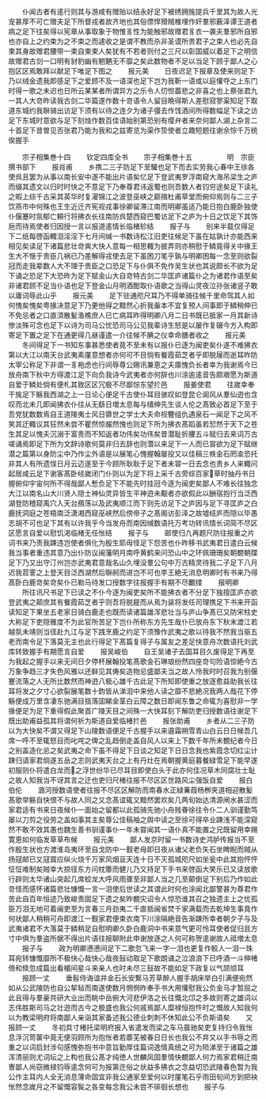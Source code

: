 <!-- { "loadSidebar": true } -->
　　仆闻古者有逺行则其与游咸有赠贻以结永好足下被绣拥旄提兵千里其为故人光宠甚厚不可亡赠夫足下所督戎者故齐地也其俗僄悍猾贼椎埋作奸羣邪薮泽谭王道者病之足下往矣得以宪章从事取象于物惟豸性为能触邪故赠君豸衣一袭夫羣邪所自邪也亦自上之约束为之不束之而遽收之是谓不教而杀非圣谟所贵君子之束人也必先自束其身故赠君腰带一束自束束人矣犹有不若者则付之三尺以彰国威以着足下之明信故赠君古剑一口明有豺豹幽有魍魉无不靡之矣此数物者不足以当足下顾于鄙人之心抱区区焉敢拜以献足下唯足下图之
　　报元美
　　日夜迟足下报章及使来则足下乃以绒金遗我即感足下之爱顾不及一语深也足下岂为我靳一语或以庭懽夺之上东门时得一歌之未迟也日所云某某者所谓异方之乐令人忉怛葢悲之非喜之也上蔡张君九一其人大竒昨读我古剑二华篇遂作数十竒语令人留目晩得斯人差慰寂寥渠知足下取道东城约我聨骑出访足下须有以待之连夕为诸子彊去作饯酒间所得数幅足下读之访足下东城时意欲与足下刻烛作数百佳语始别第恐别有缨弁者来奈何鄙人湖上杂言二十首足下昔曽见否张君乃能为我和之兹寄览为渠作贽使者立趣短题往谢余悰千万统俟握手







　　宗子相集巻十四
　　钦定四库全书
　　宗子相集巻十五　　　　　明　宗臣　撰书部下
　　报肖甫
　　乡携二三子防足下至驩也足下而去实劳我心春中王徐各使呉且罢为从事以南长安中遂不能出片语矣忆足下登武夷罗浮南窥大海吊梁生之庐而缀其遗文以归时时快之不意足下乃奉尊君讳返蜀也则吾数人者钧穷途矣足下读礼之暇上综千古采其英华时复濯锦江之波登巫峡之巅揖杜甫草堂而俯仰焉则与二三子饮燕市中何殊也王生近迁齐宪视戎事徐卿留滞江南而明卿虽适乃能日抱白鹿卧独使仆偃蹇时氛郁亡頼行将拂衣长往南防呉楚西窥巴蜀访足下之庐为十日之饮足下其饰巵而待焉使者归因授一言以报道逺情长临楮轸结
　　报子与
　　别来半载仅得足下二纸每啓函輙泪淫淫下七月间缄一书数诗松江旧吏往候足下虽在姑孰计亦能西来相见矣读足下诸篇悲壮竒爽大快人意每一相思輙为披弄则亦稍慰于鳞竟得关中掾王生大不惬于贵臣几祸已乃差解得戎使去足下虽困刀笔乎孰与明卿困每一念至则欲裂冠而走我辈数人大不理于贵臣之口恐足下与仆俱不免作吴生状也其说颇长不欲为足下诵之恐足下大恐昨为足下赋金山大自竒特古剑二华匡庐诸篇仆之为诸君作语至矣非诸君顾不足当仆语也足下登金山月明酒酣取仆语歌之当得山灵夜泣孙张诸竖子敢以庸词辱此山乎
　　报元美
　　足下驻通咫尺耳乃不得单骑往候千里命驾其人如何愧矣愧矣粤掾决意足下乃更他得之黯然心折我軰本不宜复预人间事即于鳞稍伸已不免忌者之口直湏散髪渔樵庶人已亡病耳昨得明卿八月二日书既已抵家一月其新诗惨淡殊可念也足下以诗为司马公忧恐司马公见我辈诗生怒是以屡作复辍今方入构即寄足下置之足下在通更得几昼谨遣一介往候不腆之仪幸命膳者收之
　　报元美
　　冬间得足下一书知东事甚悉使者竟不至未有以报仆已逐为闽吏矣仆遂不难拂衣第以大江以南天台武夷素厪意想者亦何可不目倘有餐霞茹芝者乎即脱屦而逝耳昨防太宰公称足下非谓一豸袍虑也行间辱尊公赐讯兼恵之夫廪愧负长者幸为我谢焉今已放舟南下秋中方得渡江足下向负我诗今武夷者亦何辞也川涂逾逺音告颇艰愿为斯道自爱于鳞处倘有便札其致区区冗极不尽鄙悰东望扵邑
　　报姜使君
　　往嵗幸奉干旄足下觞我西湖之上一日论心便足千古使仆耳目骇叹如登昆仑阆风从羣仙逰也含叹而北未几即闻拂衣仆往从无繇日増太息每与缙绅先生谈人伦之髙致必首足下至于吾党犹数数焉自王道陵夷士风日隳世之学士大夫命视簪组仇遇泉石一闻足下之风不笑其迂輙议其狂然未尝不瞿然惊赧然愧也则足下所为拂衣髙蹈虽若恝然于天下之苍生其足以愧夫沉溺于富贵而不知返者功伟矣功伟矣昔潜耻折腰五斗赋归去来词万古嗟诵焉即足下所为文辞诗歌何莫非归去辞也则濳以来足下一人而已甞欲为足下赋继潜之篇第以身防尘中乃作尘外语是以展笔心愧握翰屡投又以佳稿三帙金石罔渝恐托非其人有所遗悮日月云迈遂至于今顾所耿耿于足下者未甞一日去念也贵乡人来輙问起居咸云足下谢客髙卧经嵗闭门仆则以为足下将上采千古旁综百家草时抽丹书日握俯仰宇宙何所不得哉鄙人慙负足下不能先时挂冠今逐为闽吏矣鄙人不难长往独念大江以南名山大川贤人隠士神仙灵异皆生平神逰未觏者亦欲假此以酬宿抱行当泛西湖登防稽窥禹穴入天台鴈荡以及武夷顺江而下则先访足下之庐因与足下寻匡庐之白鹿抚洞庭之苍梧南泛潇湘西窥巫峡然后傍帝子之髙阁访彭泽之故墟结庐而隠以毕愚志胡不可也足下其有以许我乎今当发舟而南因缄数语托万考功转讯情长词简不尽区区愿言自爱以慰饥渇临楮无任怅结
　　报子与
　　邮使归凢再题尺防往报重之片词书来乃责我踈违岂使者俱化为殷生耶毋怪足下怨苦也仆昨移书武夷君日遣白云候我当事者重违其意乃出仆防议闽藩明月南呼黄鹤来问恐山中之环佩珊珊矣朝覩朝牒足下乃又出守汀州岂亦武夷君意哉名山久埋没羣公句中万古精灵待我二子足下八月迟我苕霅之上登天目泛西湖然后聨舸而进岂不可也李王絶无消息明卿时有书来乃得髙卧白鹿竒矣竒矣仆已勒马待发口授数字往报握手有期不尽覼缕
　　报明卿
　　所往讯尺书足下已读之不仆今逐为闽吏矣所不能拂衣者不分足下独擅匡庐亦欲登武夷之颠庶其有餐霞茹芝者乎则吾将脱屣而从焉为装将发任司理携足下书来开函读知足下果坐五老家日骑白鹿走也既而读诸篇雄浑悲壮当与庐山争髙已又防宋柱史大称足下吏隠雅度不为此官所苦足下岂仆所称东方先生哉仆已放舟东下秋末渡江若越氛未靖则当径赴九江与足下践烹鹿之约足下须豫作武夷之歌以待我不然我当驱五老而南令足下落莫无主也此行得足下髙篇复得子与属友之差足快意舟次数语托刘武库转致握手有期愿言自爱
　　报吴峻伯
　　自王吴诸子去国耳目久废得足下再至为我起之握手以来无间日夕停杯展翰投笔髙歌金石琳琅纷然四座竒句险语惊絶今古万象争趋三才失色风雅以还鲜见其俦矣造物忌盛鄙夫当之故人怜我时时召我为别偃蹇流落之人无所比数然而神逰八极心雄千古此足下所知即使重之放逐愈益助我长往耳将发之夕寸心欲裂展笔数十韵皆从涕泪中来他人读之靡不悲絶况我两人哉花下停觞便成万里含凄东驰满目揺落囬睇金茎白云障之数日即闻东鲁之命辄为喜慰非一学掾便足为足下重得假此聚首广陵天目之间殊一大快耳刻下解防吏归授数语往谢足下既出助甫益孤其将谓何祈为斯道自爱临楮扵邑
　　报张助甫
　　乡者从二三子防以为大快矣不谓又得足下山陵数语便足千古握手以来邉霜朔雪青山白云日日候吾几席一呼不至辄怒目而叱咤之俾之乱趋倒走盖自风人以来上下数千年所未覩纪者今日之别盖造化忌之矣武夷之命下虽不得足下日谈之知足下日日念我也紫霞念切红尘计踈归请家君倘遂五岳之志则武夷天台之上有丹灶在焉朝握黄庭暮餐緑雪足下能早遂初服则仆将遣白龙而之浮世纷华已尽耳目即使白头于此亦何佳况草木同腐壮士耻之故人知我当不讶其言之迂也吏归尺楮往报不尽区区世路风尘强饭自爱
　　报白伯伦
　　潞河授数语使者往报不尽区区解防而南春水正緑蒹葭杨栁夹道相迎散髪髙歌举觞自快恨不与故人同之又念髙谊辄又黯然罢欢矣几两旬始达清源闸水甚涩而家君适有书来日夜候仆一面始之留都以此孤骑先驰小舟贱眷徐往令仆二人驯谨勤笃屡以刀剪之役劳之盖如事其主矣尊公佳稿袖之舆中读之至徐可得卒业踈浅不能深窥然不敢不效其愚也魏生善书驯谨事仆一年未甞闻其一语仆真不能置之兄既留用幸赐寛恵如何临发草草布候
　　报元美
　　鄙人发京时留一书数诗史鸿胪传报当不至作殷生状也方渡淮岛夷环至自戈防中一觐老母即日夜从诸父老负矢石坐睥睨而贼从扬冦邮已又冦寳应纵火烧千万家风烟亘天连十日不灭孤城咫尺如坐瓮中此其抱怦怦怔怔难制矣贼幸大掠径东方问枕簟而健儿乃又持足下手书来啓函大笑乐已又读放歌行辟则太华诸山突起几席蛟龙大呼风雨骤至非鄙人当之几至颠倒足下别后乃作如此竒怪而感怀诸篇悲壮慷慨一言一泪使后世读之其谓此时何也涂闻北鄙警甚为尊君作苦此自百年恒迹乃致峻责固足下遗之矣昨覩灾诏令人惊恐谁其召之独遗主上之忧孤臣万泪无地可着闽吏至为言春三月劲夷二千直抵闽省焚千家满载而去乾坤生事竟作何状鄙人稍稍可舟即渡江一觐家君便束衣南下川涂隔絶音告渐踈所幸者朝夕子与及武夷诸君不大落莫于鳞稍足自慰明卿久卧白鹿洞中书来意气更可怜耳使者促归且方寸中俱为羣盗所据不得出片语往报聊附此申谢放逐之人何可称贺逺谢故人祗増太息
　　报子与
　　政为明卿懑懑间足下二歌忽飞来一字一泪也更复作鲛人一泪一珠耳宛转慷慨靡所不极快心哉快心哉夜鼔动取足下歌朗诵之泣浪浪下已呼酒一斗伸楮倚和倐忽成篇出看楣间星斗来亲人也时未尽三鼔故不能如足下政复以气颉颃耳
　　报顾一丈
　　垂髫侍诲谊并金石长安繋马芳草醉人握手胡床举白引满便宛然如从公武陵防也自公挈毡而南遂使数月惘惘昨奉手书大用懽慰我公负金马才暂屈之此且得与羣豪共研大业出而眺中岳俯大河悲伊洛之长往慨北邙之多故则寄之雄词以志伟胜斯司马之壮逰而古今之极盛也我公何戚焉鄙人糜禄恒抱忤时之慨故人知我何以为教梁明府将南鄙人亲诣其家备述我公德业刺刺不休知此公不负斯语矣
　　又报顾一丈
　　冬初具寸楮托梁明府报入省遣发而梁之车马晨驰矣吏复持归令我怅息浮沉笥箧中竟无便羽顾所为抱怅者若蘼芜被春日日长也我公不弃又以手书辱之而重之以词启封涉句感愧弥抱书中意旨勤厚佳篇词逸情真统之可为陨涕至于诸篇之雄浑清丽则尤词坛之上构也我公髙才纯徳人世麟凤固羣情快覩鄙人何力焉家君稍迁南曺鄙人尚窃微禄钧辱逺念何可为报第迕俗之状益多拂衣之念益切恐武陵春色暂为我公作主耳内人全无消息薄命固宜非我公通家至爱何以时厪笔石乎雨田旬间方到把袂怅然念嵗月之不留慨容鬓之各变每念我公未尝不徘徊长想也
　　报子与
